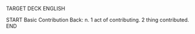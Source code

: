 TARGET DECK
ENGLISH

START
Basic
Contribution
Back: n. 1 act of contributing. 2 thing contributed.
END
